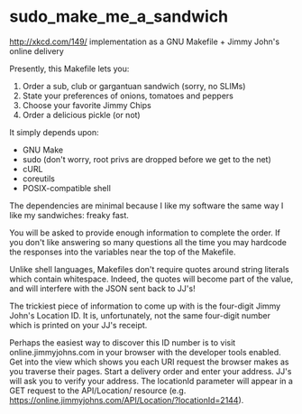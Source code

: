 # sudo_make_me_a_sandwich
http://xkcd.com/149/ implementation as a GNU Makefile + Jimmy John's online delivery

Presently, this Makefile lets you:
1. Order a sub, club or gargantuan sandwich (sorry, no SLIMs)
2. State your preferences of onions, tomatoes and peppers
3. Choose your favorite Jimmy Chips
4. Order a delicious pickle (or not)

It simply depends upon:
* GNU Make
* sudo (don't worry, root privs are dropped before we get to the net)
* cURL
* coreutils
* POSIX-compatible shell 

The dependencies are minimal because I like my software the same way I like my
sandwiches: freaky fast.

You will be asked to provide enough information to complete the order. If you
don't like answering so many questions all the time you may hardcode the
responses into the variables near the top of the Makefile.

Unlike shell languages, Makefiles don't require quotes around string literals
which contain whitespace. Indeed, the quotes will become part of the value, and
will interfere with the JSON sent back to JJ's!

The trickiest piece of information to come up with is the four-digit Jimmy
John's Location ID. It is, unfortunately, not the same four-digit number which
is printed on your JJ's receipt.

Perhaps the easiest way to discover this ID number is to visit
online.jimmyjohns.com in your browser with the developer tools enabled.  Get
into the view which shows you each URI request the browser makes as you
traverse their pages. Start a delivery order and enter your address. JJ's will
ask you to verify your address. The locationId parameter will appear in a GET
request to the API/Location/ resource
(e.g.  https://online.jimmyjohns.com/API/Location/?locationId=2144).
